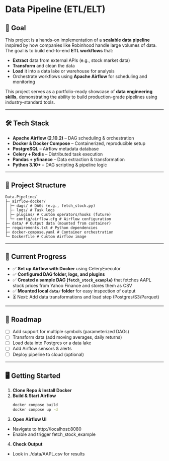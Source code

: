 # Data Pipeline (ETL/ELT)

## 🎯 Goal

This project is a hands-on implementation of a **scalable data pipeline** inspired by how companies like Robinhood handle large volumes of data.  
The goal is to build end-to-end **ETL workflows** that:

- **Extract** data from external APIs (e.g., stock market data)
- **Transform** and clean the data
- **Load** it into a data lake or warehouse for analysis
- Orchestrate workflows using **Apache Airflow** for scheduling and monitoring

This project serves as a portfolio-ready showcase of **data engineering skills**, demonstrating the ability to build production-grade pipelines using industry-standard tools.

---

## 🛠️ Tech Stack

- **Apache Airflow (2.10.2)** – DAG scheduling & orchestration
- **Docker & Docker Compose** – Containerized, reproducible setup
- **PostgreSQL** – Airflow metadata database
- **Celery + Redis** – Distributed task execution
- **Pandas + yfinance** – Data extraction & transformation
- **Python 3.10+** – DAG scripting & pipeline logic

---

## 📂 Project Structure

```
Data-Pipeline/
├─ airflow-docker/
│ ├─ dags/ # DAGs (e.g., fetch_stock.py)
│ ├─ logs/ # Task logs
│ ├─ plugins/ # Custom operators/hooks (future)
│ └─ config/airflow.cfg # Airflow configuration
├─ data/ # Output data (mounted from container)
├─ requirements.txt # Python dependencies
├─ docker-compose.yaml # Container orchestration
└─ Dockerfile # Custom Airflow image
```

---

## 🚀 Current Progress

- ✅ **Set up Airflow with Docker** using CeleryExecutor
- ✅ **Configured DAG folder, logs, and plugins**
- ✅ **Created a sample DAG (`fetch_stock_example`)** that fetches AAPL stock prices from Yahoo Finance and stores them as CSV
- ✅ **Mounted local `data/` folder** for easy inspection of output
- ⏳ Next: Add data transformations and load step (Postgres/S3/Parquet)

---

## 🧭 Roadmap

- [ ] Add support for multiple symbols (parameterized DAGs)
- [ ] Transform data (add moving averages, daily returns)
- [ ] Load data into Postgres or a data lake
- [ ] Add Airflow sensors & alerts
- [ ] Deploy pipeline to cloud (optional)

---

## 🖥️ Getting Started

1. **Clone Repo & Install Docker**
2. **Build & Start Airflow**
   ```bash
   docker compose build
   docker compose up -d
   ```
3. **Open Airflow UI**

- Navigate to http://localhost:8080
- Enable and trigger fetch_stock_example

4. **Check Output**

- Look in ./data/AAPL.csv for results
